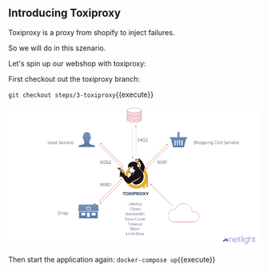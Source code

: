 ## Introducing Toxiproxy

Toxiproxy is a proxy from shopify to inject failures.

So we will do in this szenario.

Let's spin up our webshop with toxiproxy:

First checkout out the toxiproxy branch:

`git checkout steps/3-toxiproxy`{{execute}}

![Application with Toxiproxy](assets/app_toxiproxy.png)

Then start the application again:
`docker-compose up`{{execute}}